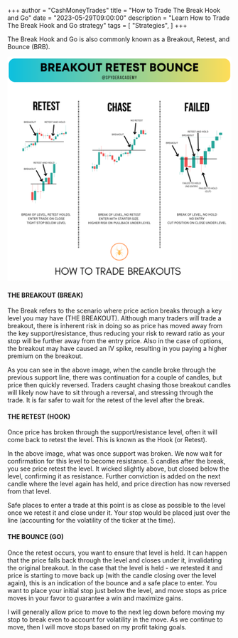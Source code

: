 +++
author = "CashMoneyTrades"
title = "How to Trade The Break Hook and Go"
date = "2023-05-29T09:00:00"
description = "Learn How to Trade The Break Hook and Go strategy"
tags = [
    "Strategies",
]
+++

The Break Hook and Go is also commonly known as a Breakout, Retest, and Bounce (BRB).

![](images/breakouts.png)

#### THE BREAKOUT (BREAK)
The Break refers to the scenario where price action breaks through a key level you may have (THE BREAKOUT).  Although many traders will trade a breakout, there is inherent risk in doing so as price has moved away from the key support/resistance, thus reducing your risk to reward ratio as your stop will be further away from the entry price.  Also in the case of options, the breakout may have caused an IV spike, resulting in you paying a higher premium on the breakout.

As you can see in the above image, when the candle broke through the previous support line, there was continuation for a couple of candles, but price then quickly reversed.  Traders caught chasing those breakout candles will likely now have to sit through a reversal, and stressing through the trade.  It is far safer to wait for the retest of the level after the break.

#### THE RETEST (HOOK)
Once price has broken through the support/resistance level, often it will come back to retest the level.  This is known as the Hook (or Retest).

In the above image, what was once support was broken. We now wait for confirmation for this level to become resistance.  5 candles after the break, you see price retest the level.  It wicked slightly above, but closed below the level, confirming it as resistance.  Further conviction is added on the next candle where the level again has held, and price direction has now reversed from that level.

Safe places to enter a trade at this point is as close as possible to the level once we retest it and close under it.  Your stop would be placed just over the line (accounting for the volatility of the ticker at the time).

#### THE BOUNCE (GO)
Once the retest occurs, you want to ensure that level is held.  It can happen that the price falls back through the level and closes under it, invalidating the original breakout.  In the case that the level is held - we retested it and price is starting to move back up (with the candle closing over the level again), this is an indication of the bounce and a safe place to enter.  You want to place your initial stop just below the level, and move stops as price moves in your favor to guarantee a win and maximize gains.

I will generally allow price to move to the next leg down before moving my stop to break even to account for volatility in the move.  As we continue to move, then I will move stops based on my profit taking goals.

